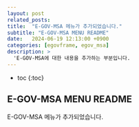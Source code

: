 ```yaml
---
layout: post
related_posts:
title:  "E-GOV-MSA 메뉴가 추가되었습니다."
subtitle: "E-GOV-MSA MENU README"
date:   2024-06-19 12:13:00 +0900
categories: [egovframe, egov_msa]
description: >
  'E-GOV-MSA에 대한 내용을 추가하는 부분입니다.
---
```

* toc
{:toc}

## E-GOV-MSA MENU README
E-GOV-MSA 메뉴가 추가되었습니다.
